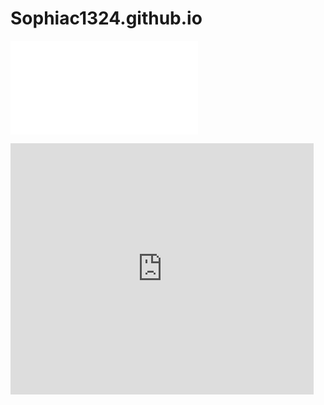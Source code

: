 # Sophiac1324.github.io
![](HTML_Project1.html)
<iframe src="https://scratch.mit.edu/projects/331372285/embed" allowtransparency="true" width="485" height="402" frameborder="0" scrolling="no" allowfullscreen></iframe>
